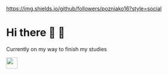 https://img.shields.io/github/followers/pozniako16?style=social
# Hi there 🧐 👋

Currently on my way to finish my studies

<a href="https://www.linkedin.com/in/lev-pozniakoff-522263145/"><img height="30" src="https://github.com/WaylonWalker/WaylonWalker/blob/main/icon/linkedin.png?raw=true"></a>





<!--
**pozniako16/pozniako16** is a ✨ _special_ ✨ repository because its `README.md` (this file) appears on your GitHub profile.

Here are some ideas to get you started:

- 🔭 I’m currently working on ...
- 🌱 I’m currently learning ...
- 👯 I’m looking to collaborate on ...
- 🤔 I’m looking for help with ...
- 💬 Ask me about ...
- 📫 How to reach me: ...
- 😄 Pronouns: ...
- ⚡ Fun fact: ...
-->
